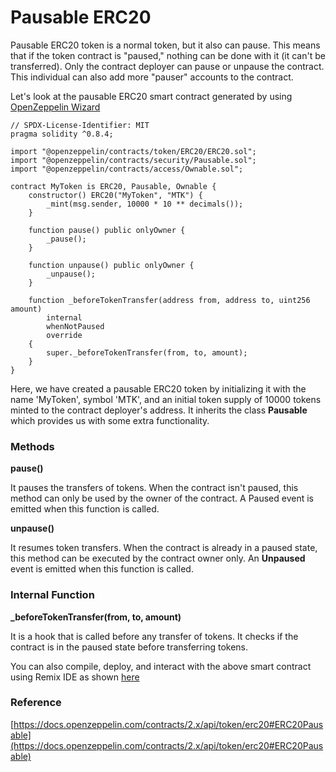# Pausable ERC20

Pausable ERC20 token is a normal token, but it also can pause. This means that if the token contract is "paused," nothing can be done with it (it can't be transferred). Only the contract deployer can pause or unpause the contract. This individual can also add more "pauser" accounts to the contract.

Let's look at the pausable ERC20 smart contract generated by using [OpenZeppelin Wizard](https://wizard.openzeppelin.com)

```
// SPDX-License-Identifier: MIT
pragma solidity ^0.8.4;

import "@openzeppelin/contracts/token/ERC20/ERC20.sol";
import "@openzeppelin/contracts/security/Pausable.sol";
import "@openzeppelin/contracts/access/Ownable.sol";

contract MyToken is ERC20, Pausable, Ownable {
    constructor() ERC20("MyToken", "MTK") {
        _mint(msg.sender, 10000 * 10 ** decimals());
    }

    function pause() public onlyOwner {
        _pause();
    }

    function unpause() public onlyOwner {
        _unpause();
    }

    function _beforeTokenTransfer(address from, address to, uint256 amount)
        internal
        whenNotPaused
        override
    {
        super._beforeTokenTransfer(from, to, amount);
    }
}
```

Here, we have created a pausable ERC20 token by initializing it with the name 'MyToken', symbol 'MTK', and an initial token supply of 10000 tokens minted to the contract deployer's address. It inherits the class **Pausable** which provides us with some extra functionality.

### Methods

**pause()**

It pauses the transfers of tokens. When the contract isn't paused, this method can only be used by the owner of the contract. A Paused event is emitted when this function is called.

**unpause()**

It resumes token transfers. When the contract is already in a paused state, this method can be executed by the contract owner only. An **Unpaused** event is emitted when this function is called.

### Internal Function

**\_beforeTokenTransfer(from, to, amount)**

It is a hook that is called before any transfer of tokens. It checks if the contract is in the paused state before transferring tokens.

You can also compile, deploy, and interact with the above smart contract using Remix IDE as shown [here](../../using-remix/)

### Reference

[https://docs.openzeppelin.com/contracts/2.x/api/token/erc20#ERC20Pausable](https://docs.openzeppelin.com/contracts/2.x/api/token/erc20#ERC20Pausable)
